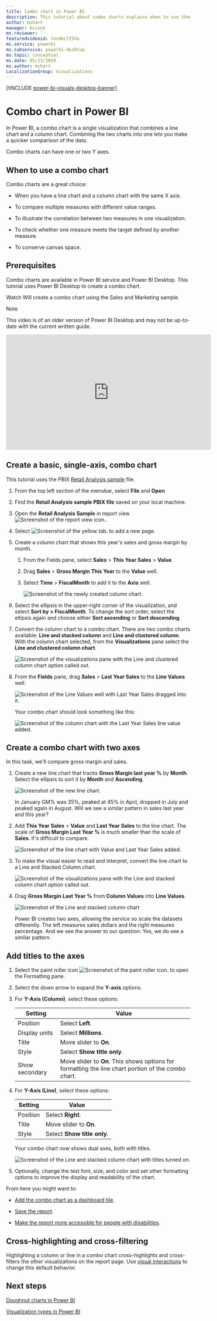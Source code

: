 ```yaml
---
title: Combo chart in Power BI
description: This tutorial about combo charts explains when to use them and how to build them in Power BI service and Desktop.
author: mihart
manager: kvivek
ms.reviewer: ''
featuredvideoid: lnv66cTZ5ho
ms.service: powerbi
ms.subservice: powerbi-desktop
ms.topic: conceptual
ms.date: 05/23/2019
ms.author: mihart
LocalizationGroup: Visualizations
---
```

[!INCLUDE [power-bi-visuals-desktop-banner](../includes/power-bi-visuals-desktop-banner.md)]

# Combo chart in Power BI

In Power BI, a combo chart is a single visualization that combines a line chart and a column chart. Combining the two charts into one lets you make a quicker comparison of the data.

Combo charts can have one or two Y axes.

## When to use a combo chart

Combo charts are a great choice:

* When you have a line chart and a column chart with the same X axis.

* To compare multiple measures with different value ranges.

* To illustrate the correlation between two measures in one visualization.

* To check whether one measure meets the target defined by another measure.

* To conserve canvas space.

## Prerequisites

Combo charts are available in Power BI service and Power BI Desktop. This tutorial uses Power BI Desktop to create a combo chart.

Watch Will create a combo chart using the Sales and Marketing sample.
   > [!NOTE]
   > This video is of an older version of Power BI Desktop and may not be up-to-date with the current written guide.
   > 
   > 
<iframe width="560" height="315" src="https://www.youtube.com/embed/lnv66cTZ5ho?list=PL1N57mwBHtN0JFoKSR0n-tBkUJHeMP2cP" frameborder="0" allowfullscreen></iframe>  

## Create a basic, single-axis, combo chart

This tutorial uses the PBIX [Retail Analysis sample](../sample-retail-analysis.md) file.

1. From the top left section of the menubar, select **File** and **Open**
   
2. Find the **Retail Analysis sample PBIX file** saved on your local machine.

1. Open the **Retail Analysis Sample** in report view ![Screenshot of the report view icon.](media/power-bi-visualization-kpi/power-bi-report-view.png).

1. Select ![Screenshot of the yellow tab.](media/power-bi-visualization-kpi/power-bi-yellow-tab.png) to add a new page.



1. Create a column chart that shows this year's sales and gross margin by month.

    1. From the Fields pane, select **Sales** \> **This Year Sales** > **Value**.

    1. Drag **Sales** \> **Gross Margin This Year** to the **Value** well.

    1. Select **Time** \> **FiscalMonth** to add it to the **Axis** well.

        ![Screenshot of the newly created column chart.](media/power-bi-visualization-combo-chart/combotutorial1new.png)

1. Select the ellipsis in the upper-right corner of the visualization, and select **Sort by > FiscalMonth**. To change the sort order, select the ellipsis again and choose either **Sort ascending** or **Sort descending**.

1. Convert the column chart to a combo chart. There are two combo charts available: **Line and stacked column** and **Line and clustered column**. With the column chart selected, from the **Visualizations** pane select the **Line and clustered column chart**.

    ![Screenshot of the visualizations pane with the Line and clustered column chart option called out.](media/power-bi-visualization-combo-chart/converttocombo_new2.png)

1. From the **Fields** pane, drag **Sales** > **Last Year Sales** to the **Line Values** well.

    ![Screenshot of the Line Values well with Last Year Sales dragged into it.](media/power-bi-visualization-combo-chart/linevaluebucket.png)

    Your combo chart should look something like this:

    ![Screenshot of the column chart with the Last Year Sales line value added.](media/power-bi-visualization-combo-chart/combochartdone-new.png)

## Create a combo chart with two axes

In this task, we'll compare gross margin and sales.

1. Create a new line chart that tracks **Gross Margin last year %** by **Month**. Select the ellipsis to sort it by **Month** and **Ascending**.

    ![Screenshot of the new line chart.](media/power-bi-visualization-combo-chart/combo1_new.png)

     In January GM% was 35%, peaked at 45% in April, dropped in July and peaked again in August. Will we see a similar pattern in sales last year and this year?

1. Add **This Year Sales** > **Value** and **Last Year Sales** to the line chart. The scale of **Gross Margin Last Year %** is much smaller than the scale of **Sales**. It's difficult to compare.

    ![Screenshot of the line chart with Value and Last Year Sales added.](media/power-bi-visualization-combo-chart/flatline_new.png)

1. To make the visual easier to read and interpret, convert the line chart to a Line and Stacked Column chart.

    ![Screenshot of the visualizations pane with the Line and stacked column chart option called out.](media/power-bi-visualization-combo-chart/converttocombo_new.png)

1. Drag **Gross Margin Last Year %** from **Column Values** into **Line Values**. 

    ![Screenshot of the Line and stacked column chart](media/power-bi-visualization-combo-chart/power-bi-combochart.png)

    Power BI creates two axes, allowing the service so scale the datasets differently. The left measures sales dollars and the right measures percentage. And we see the answer to our question: Yes, we do see a similar pattern.

## Add titles to the axes

1. Select the paint roller icon ![Screenshot of the paint roller icon.](media/power-bi-visualization-combo-chart/power-bi-paintroller.png) to open the Formatting pane.

1. Select the down arrow to expand the **Y-axis** options.

1. For **Y-Axis (Column)**, select these options:

    | Setting | Value |
    | ------- | ----- |
    | Position | Select **Left**. |
    | Display units | Select **Millions**. |
    | Title | Move slider to **On**. |
    | Style | Select **Show title only**. |
    | Show secondary | Move slider to **On**.  This shows options for formatting the line chart portion of the combo chart. |

1. For **Y-Axis (Line)**, select these options:

    | Setting | Value |
    | ------- | ----- |
    | Position | Select **Right**. |
    | Title | Move slider to **On**. |
    | Style | Select **Show title only**. |

    Your combo chart now shows dual axes, both with titles.

    ![Screenshot of the Line and stacked column chart with titles turned on.](media/power-bi-visualization-combo-chart/power-bi-titles-on.png)

1. Optionally, change the text font, size, and color and set other formatting options to improve the display and readability of the chart.

From here you might want to:

* [Add the combo chart as a dashboard tile](../service-dashboard-tiles.md).

* [Save the report](../service-report-save.md).

* [Make the report more accessible for people with disabilities](../desktop-accessibility.md).

## Cross-highlighting and cross-filtering

Highlighting a column or line in a combo chart cross-highlights and cross-filters the other visualizations on the report page. Use [visual interactions](../service-reports-visual-interactions.md) to change this default behavior.

## Next steps

[Doughnut charts in Power BI](power-bi-visualization-doughnut-charts.md)

[Visualization types in Power BI](power-bi-visualization-types-for-reports-and-q-and-a.md)
